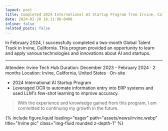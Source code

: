 ```yaml
---
layout: post
title: Completed 2024 International AI Startup Program from Irvine, California
date: 2024-02-28 16:11:00-0400
inline: false
related_posts: false
---
```


In February 2024, I successfully completed a two-month Global Talent Track in Irvine, California. This program provided an opportunity to learn and apply various technologies and innovations about AI and startups.

---

Attendee: Irvine Tech Hub
Duration: December 2023 - February 2024 · 2 months
Location: Irvine, California, United States · On-site

- 2024 International AI Startup Program
- Leveraged OCR to automate information entry into ERP systems and used LLM's few-shot learning to improve accuracy.

> With the experience and knowledge gained from this program, I am committed to continuing my growth in the future.

<div class="row">
    <div class="col-sm mt-3 mt-md-0">
        {% include figure.liquid loading="eager" path="assets/news/irvine.webp" title="Irvine pic" class="img-fluid rounded z-depth-1" %}
    </div>
</div>
